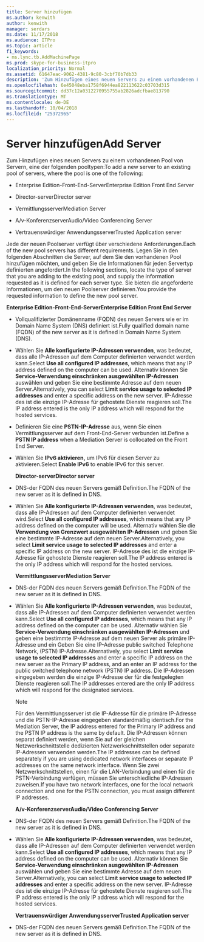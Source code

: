 ```yaml
---
title: Server hinzufügen
ms.author: kenwith
author: kenwith
manager: serdars
ms.date: 11/17/2018
ms.audience: ITPro
ms.topic: article
f1_keywords:
- ms.lync.tb.AddMachinePage
ms.prod: skype-for-business-itpro
localization_priority: Normal
ms.assetid: 61647eac-9062-4381-9c80-3cbf70b7db33
description: 'Zum Hinzufügen eines neuen Servers zu einem vorhandenen Pool von Servern, eine der folgenden pooltypen:'
ms.openlocfilehash: 6e45048eba1758f6944ea822113622c03703d315
ms.sourcegitcommit: dd37c12a0312270955755ab2826adcfbae813790
ms.translationtype: MT
ms.contentlocale: de-DE
ms.lasthandoff: 10/04/2018
ms.locfileid: "25372965"
---
```

# <a name="add-server"></a><span data-ttu-id="ff1d6-103">Server hinzufügen</span><span class="sxs-lookup"><span data-stu-id="ff1d6-103">Add Server</span></span>
 
<span data-ttu-id="ff1d6-104">Zum Hinzufügen eines neuen Servers zu einem vorhandenen Pool von Servern, eine der folgenden pooltypen:</span><span class="sxs-lookup"><span data-stu-id="ff1d6-104">To add a new server to an existing pool of servers, where the pool is one of the following:</span></span>
  
- <span data-ttu-id="ff1d6-105">Enterprise Edition-Front-End-Server</span><span class="sxs-lookup"><span data-stu-id="ff1d6-105">Enterprise Edition Front End Server</span></span>
    
- <span data-ttu-id="ff1d6-106">Director-server</span><span class="sxs-lookup"><span data-stu-id="ff1d6-106">Director server</span></span>
    
- <span data-ttu-id="ff1d6-107">Vermittlungsserver</span><span class="sxs-lookup"><span data-stu-id="ff1d6-107">Mediation Server</span></span>
    
- <span data-ttu-id="ff1d6-108">A/v-Konferenzserver</span><span class="sxs-lookup"><span data-stu-id="ff1d6-108">Audio/Video Conferencing Server</span></span>
    
- <span data-ttu-id="ff1d6-109">Vertrauenswürdiger Anwendungsserver</span><span class="sxs-lookup"><span data-stu-id="ff1d6-109">Trusted Application server</span></span>
    
<span data-ttu-id="ff1d6-110">Jede der neuen Poolserver verfügt über verschiedene Anforderungen.</span><span class="sxs-lookup"><span data-stu-id="ff1d6-110">Each of the new pool servers has different requirements.</span></span> <span data-ttu-id="ff1d6-111">Legen Sie in den folgenden Abschnitten die Server, auf dem Sie den vorhandenen Pool hinzufügen möchten, und geben Sie die Informationen für jeden Servertyp definierten angefordert.</span><span class="sxs-lookup"><span data-stu-id="ff1d6-111">In the following sections, locate the type of server that you are adding to the existing pool, and supply the information requested as it is defined for each server type.</span></span> <span data-ttu-id="ff1d6-112">Sie bieten die angeforderte Informationen, um den neuen Poolserver definieren.</span><span class="sxs-lookup"><span data-stu-id="ff1d6-112">You provide the requested information to define the new pool server.</span></span>
  
 <span data-ttu-id="ff1d6-113">**Enterprise Edition-Front-End-Server**</span><span class="sxs-lookup"><span data-stu-id="ff1d6-113">**Enterprise Edition Front End Server**</span></span>
  
- <span data-ttu-id="ff1d6-114">Vollqualifizierter Domänenname (FQDN) des neuen Servers wie er im Domain Name System (DNS) definiert ist.</span><span class="sxs-lookup"><span data-stu-id="ff1d6-114">Fully qualified domain name (FQDN) of the new server as it is defined in Domain Name System (DNS).</span></span>
    
- <span data-ttu-id="ff1d6-115">Wählen Sie **Alle konfigurierte IP-Adressen verwenden**, was bedeutet, dass alle IP-Adressen auf dem Computer definierten verwendet werden kann.</span><span class="sxs-lookup"><span data-stu-id="ff1d6-115">Select **Use all configured IP addresses**, which means that any IP address defined on the computer can be used.</span></span> <span data-ttu-id="ff1d6-116">Alternativ können Sie **Service-Verwendung einschränken ausgewählten IP-Adressen** auswählen und geben Sie eine bestimmte Adresse auf dem neuen Server.</span><span class="sxs-lookup"><span data-stu-id="ff1d6-116">Alternatively, you can select **Limit service usage to selected IP addresses** and enter a specific address on the new server.</span></span> <span data-ttu-id="ff1d6-117">IP-Adresse des ist die einzige IP-Adresse für gehostete Dienste reagieren soll.</span><span class="sxs-lookup"><span data-stu-id="ff1d6-117">The IP address entered is the only IP address which will respond for the hosted services.</span></span>
    
- <span data-ttu-id="ff1d6-118">Definieren Sie eine **PSTN-IP-Adresse** aus, wenn Sie einen Vermittlungsserver auf dem Front-End-Server verbunden ist.</span><span class="sxs-lookup"><span data-stu-id="ff1d6-118">Define a **PSTN IP address** when a Mediation Server is collocated on the Front End Server.</span></span>
    
- <span data-ttu-id="ff1d6-119">Wählen Sie **IPv6 aktivieren,** um IPv6 für diesen Server zu aktivieren.</span><span class="sxs-lookup"><span data-stu-id="ff1d6-119">Select **Enable IPv6** to enable IPv6 for this server.</span></span>
    
  <span data-ttu-id="ff1d6-120">**Director-server**</span><span class="sxs-lookup"><span data-stu-id="ff1d6-120">**Director server**</span></span>
  
- <span data-ttu-id="ff1d6-121">DNS-der FQDN des neuen Servers gemäß Definition.</span><span class="sxs-lookup"><span data-stu-id="ff1d6-121">The FQDN of the new server as it is defined in DNS.</span></span>
    
- <span data-ttu-id="ff1d6-122">Wählen Sie **Alle konfigurierte IP-Adressen verwenden**, was bedeutet, dass alle IP-Adressen auf dem Computer definierten verwendet wird.</span><span class="sxs-lookup"><span data-stu-id="ff1d6-122">Select **Use all configured IP addresses**, which means that any IP address defined on the computer will be used.</span></span> <span data-ttu-id="ff1d6-123">Alternativ wählen Sie die **Verwendung von Grenzwert ausgewählten IP-Adressen** und geben Sie eine bestimmte IP-Adresse auf dem neuen Server.</span><span class="sxs-lookup"><span data-stu-id="ff1d6-123">Alternatively, you select **Limit service usage to selected IP addresses** and enter a specific IP address on the new server.</span></span> <span data-ttu-id="ff1d6-124">IP-Adresse des ist die einzige IP-Adresse für gehostete Dienste reagieren soll.</span><span class="sxs-lookup"><span data-stu-id="ff1d6-124">The IP address entered is the only IP address which will respond for the hosted services.</span></span>
    
  <span data-ttu-id="ff1d6-125">**Vermittlungsserver**</span><span class="sxs-lookup"><span data-stu-id="ff1d6-125">**Mediation Server**</span></span>
  
- <span data-ttu-id="ff1d6-126">DNS-der FQDN des neuen Servers gemäß Definition.</span><span class="sxs-lookup"><span data-stu-id="ff1d6-126">The FQDN of the new server as it is defined in DNS.</span></span>
    
- <span data-ttu-id="ff1d6-127">Wählen Sie **Alle konfigurierte IP-Adressen verwenden**, was bedeutet, dass alle IP-Adressen auf dem Computer definierten verwendet werden kann.</span><span class="sxs-lookup"><span data-stu-id="ff1d6-127">Select **Use all configured IP addresses**, which means that any IP address defined on the computer can be used.</span></span> <span data-ttu-id="ff1d6-128">Alternativ wählen Sie **Service-Verwendung einschränken ausgewählten IP-Adressen** und geben eine bestimmte IP-Adresse auf dem neuen Server als primäre IP-Adresse und ein Geben Sie eine IP-Adresse public switched Telephone Network, (PSTN) IP-Adresse.</span><span class="sxs-lookup"><span data-stu-id="ff1d6-128">Alternatively, you select **Limit service usage to selected IP addresses** and enter a specific IP address on the new server as the Primary IP address, and an enter an IP address for the public switched telephone network (PSTN) IP address.</span></span> <span data-ttu-id="ff1d6-129">Die IP-Adressen eingegeben werden die einzige IP-Adresse der für die festgelegten Dienste reagieren soll.</span><span class="sxs-lookup"><span data-stu-id="ff1d6-129">The IP addresses entered are the only IP address which will respond for the designated services.</span></span>
    
    > [!NOTE]
    > <span data-ttu-id="ff1d6-130">Für den Vermittlungsserver ist die IP-Adresse für die primäre IP-Adresse und die PSTN-IP-Adresse eingegeben standardmäßig identisch.</span><span class="sxs-lookup"><span data-stu-id="ff1d6-130">For the Mediation Server, the IP address entered for the Primary IP address and the PSTN IP address is the same by default.</span></span> <span data-ttu-id="ff1d6-131">Die IP-Adressen können separat definiert werden, wenn Sie auf der gleichen Netzwerkschnittstelle dedizierten Netzwerkschnittstellen oder separate IP-Adressen verwenden werden.</span><span class="sxs-lookup"><span data-stu-id="ff1d6-131">The IP addresses can be defined separately if you are using dedicated network interfaces or separate IP addresses on the same network interface.</span></span> <span data-ttu-id="ff1d6-132">Wenn Sie zwei Netzwerkschnittstellen, einen für die LAN-Verbindung und einen für die PSTN-Verbindung verfügen, müssen Sie unterschiedliche IP-Adressen zuweisen.</span><span class="sxs-lookup"><span data-stu-id="ff1d6-132">If you have two network interfaces, one for the local network connection and one for the PSTN connection, you must assign different IP addresses.</span></span> 
  
  <span data-ttu-id="ff1d6-133">**A/v-Konferenzserver**</span><span class="sxs-lookup"><span data-stu-id="ff1d6-133">**Audio/Video Conferencing Server**</span></span>
  
- <span data-ttu-id="ff1d6-134">DNS-der FQDN des neuen Servers gemäß Definition.</span><span class="sxs-lookup"><span data-stu-id="ff1d6-134">The FQDN of the new server as it is defined in DNS.</span></span>
    
- <span data-ttu-id="ff1d6-135">Wählen Sie **Alle konfigurierte IP-Adressen verwenden**, was bedeutet, dass alle IP-Adressen auf dem Computer definierten verwendet werden kann.</span><span class="sxs-lookup"><span data-stu-id="ff1d6-135">Select **Use all configured IP addresses**, which means that any IP address defined on the computer can be used.</span></span> <span data-ttu-id="ff1d6-136">Alternativ können Sie **Service-Verwendung einschränken ausgewählten IP-Adressen** auswählen und geben Sie eine bestimmte Adresse auf dem neuen Server.</span><span class="sxs-lookup"><span data-stu-id="ff1d6-136">Alternatively, you can select **Limit service usage to selected IP addresses** and enter a specific address on the new server.</span></span> <span data-ttu-id="ff1d6-137">IP-Adresse des ist die einzige IP-Adresse für gehostete Dienste reagieren soll.</span><span class="sxs-lookup"><span data-stu-id="ff1d6-137">The IP address entered is the only IP address which will respond for the hosted services.</span></span>
    
  <span data-ttu-id="ff1d6-138">**Vertrauenswürdiger Anwendungsserver**</span><span class="sxs-lookup"><span data-stu-id="ff1d6-138">**Trusted Application server**</span></span>
  
- <span data-ttu-id="ff1d6-139">DNS-der FQDN des neuen Servers gemäß Definition.</span><span class="sxs-lookup"><span data-stu-id="ff1d6-139">The FQDN of the new server as it is defined in DNS.</span></span>
    

